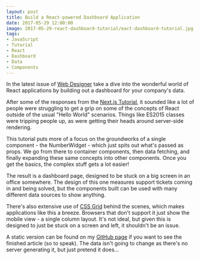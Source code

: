 ```yaml
---
layout: post
title: Build a React-powered Dashboard Application
date: 2017-05-29 12:00:00
image: 2017-05-29-react-dashboard-tutorial/eact-dashboard-tutorial.jpg
tags:
- JavaScript
- Tutorial
- React
- Dashboard
- Data
- Components
---
```

In the latest issue of [Web Designer][Web Designer] take a dive into the wonderful world of React applications by building out a dashboard for your company's data.

After some of the responses from the [Next.js Tutorial], it sounded like a lot of people were struggling to get a grip on some of the concepts of React outside of the usual "Hello World" scenarios. Things like ES2015 classes were tripping people up, as were getting their heads around server-side rendering.

This tutorial puts more of a focus on the groundworks of a single component - the NumberWidget - which just spits out what's passed as props. We go from there to container components, then data fetching, and finally expanding these same concepts into other components. Once you get the basics, the complex stuff gets a lot easier!

The result is a dashboard page, designed to be stuck on a big screen in an office somewhere. The design of this one measures support tickets coming in and being solved, but the components built can be used with many different data sources to show anything.

There's also extensive use of [CSS Grid][CSS Grid] behind the scenes, which makes applications like this a breeze. Browsers that don't support it just show the mobile view - a single column layout. It's not ideal, but given this is designed to just be stuck on a screen and left, it shouldn't be an issue.

A static version can be found on my [GitHub page][Tutorial Demo] if you want to see the finished article (so to speak). The data isn't going to change as there's no server generating it, but just pretend it does...

[Web Designer]:https://www.myfavouritemagazines.co.uk/web-designer-print-back-issues/web-designer-issue-261/
[Next.js Tutorial]:https://mattcrouch.github.io/blog/2017/03/react-next-js-tutorial/
[CSS Grid]:https://developer.mozilla.org/en-US/docs/Web/CSS/CSS_Grid_Layout
[Tutorial Demo]:http://mattcrouch.github.io/reactdashboard/